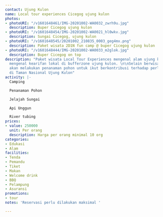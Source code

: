 ```yaml
---
contact: Ujung Kulon
name: Local tour experiences Cicegog ujung kulon
photos:
- photoURI: "/v1601648461/IMG-20201002-WA0032_zwrh9u.jpg"
  description: Buper Cicegog ujung kulon
- photoURI: "/v1601648454/IMG-20201002-WA0021_hl0wkv.jpg"
  description: Sungai Cicegog, ujung kulon
- photoURI: "/v1601648545/20201002_210835_0003_geg4mx.png"
  description: Paket wisata 2D1N fun camp @ buper Cicegog ujung kulon
- photoURI: "/v1601648444/IMG-20201002-WA0033_m2glok.jpg"
  description: Buper Cicegog on top
description: "Paket wisata Local Tour Experiences mengenal alam ujung kulon sekaligus
  mengenal kearifan lokal di bufferzone ujung kulon. \n\nSelain berwisata, sahabat
  akan melakukan penanaman pohon untuk ikut berkontribusi terhadap perlindungan ekosistem
  di Taman Nasional Ujung Kulon"
activity: |-
  Camping

  Penanaman Pohon

  Jelajah Sungai

  Api Unggun

  River tubing
prices:
- value: 250000
  unit: Per orang
  description: Harga per orang minimal 10 org
categories:
- Edukasi
- Alam
facilities:
- Tenda
- Pemandu
- Tiket
- Makan
- Welcome drink
- BBQ
- Pelampung
- Asuransi
promotions:
- tour
notes: 'Reservasi perlu dilakukan maksimal '

---
```

